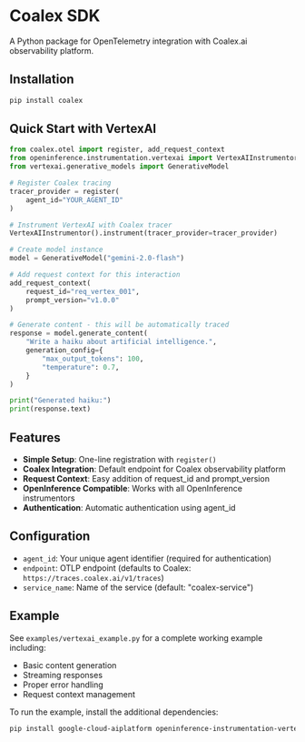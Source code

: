 # Coalex SDK

A Python package for OpenTelemetry integration with Coalex.ai observability platform.

## Installation

```bash
pip install coalex
```

## Quick Start with VertexAI

```python
from coalex.otel import register, add_request_context
from openinference.instrumentation.vertexai import VertexAIInstrumentor
from vertexai.generative_models import GenerativeModel

# Register Coalex tracing
tracer_provider = register(
    agent_id="YOUR_AGENT_ID"
)

# Instrument VertexAI with Coalex tracer
VertexAIInstrumentor().instrument(tracer_provider=tracer_provider)

# Create model instance
model = GenerativeModel("gemini-2.0-flash")

# Add request context for this interaction
add_request_context(
    request_id="req_vertex_001",
    prompt_version="v1.0.0"
)

# Generate content - this will be automatically traced
response = model.generate_content(
    "Write a haiku about artificial intelligence.",
    generation_config={
        "max_output_tokens": 100,
        "temperature": 0.7,
    }
)

print("Generated haiku:")
print(response.text)
```

## Features

- **Simple Setup**: One-line registration with `register()`
- **Coalex Integration**: Default endpoint for Coalex observability platform
- **Request Context**: Easy addition of request_id and prompt_version
- **OpenInference Compatible**: Works with all OpenInference instrumentors
- **Authentication**: Automatic authentication using agent_id

## Configuration

- `agent_id`: Your unique agent identifier (required for authentication)
- `endpoint`: OTLP endpoint (defaults to Coalex: `https://traces.coalex.ai/v1/traces`)
- `service_name`: Name of the service (default: "coalex-service")

## Example

See `examples/vertexai_example.py` for a complete working example including:

- Basic content generation
- Streaming responses
- Proper error handling
- Request context management

To run the example, install the additional dependencies:
```bash
pip install google-cloud-aiplatform openinference-instrumentation-vertexai
```

